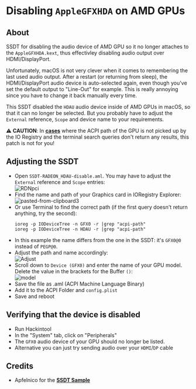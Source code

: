 # Disabling `AppleGFXHDA` on AMD GPUs

## About
SSDT for disabling the audio device of AMD GPU so it no longer attaches to the `AppleGFXHDA.kext`, thus effectivley disabling audio output over HDMI/DisplayPort.

Unfortunately, macOS is not very clever when it comes to remembering the last used audio output. After a restart (or returning from sleep), the HDMI/DisplayPort audio device is auto-selected again, even though you've set the default output to "Line-Out" for example. This is really annoying since you have to change it back manually every time.

This SSDT disabled the `HDAU` audio device inside of AMD GPUs in macOS, so that it can no longer be selected. But you probably have to adjust the `External` reference, `Scope` and device name to your requirements.

⚠️ **CAUTION**: In [**cases**](https://www.reddit.com/r/hackintosh/comments/wu4pyv/help_failed_to_block_applegfxhdakext_with/) where the ACPI path of the GPU is not picked up by the IO Registry and the terminal search queries don't return any results, this patch is not for you!

## Adjusting the SSDT
- Open `SSDT-RADEON_HDAU-disable.aml`. You may have to adjust the `External` reference and `Scope` entries:</br>![RDNpci](https://user-images.githubusercontent.com/76865553/189613476-eea3b5d7-21ac-4ec1-be16-68526a70ad03.png)
- Find the name and path of your Graphics card in IORegistry Explorer:</br>![pasted-from-clipboard3](https://user-images.githubusercontent.com/76865553/139533202-9f11d658-07c0-4ab1-8e52-531475ca9f9c.png)
- Or use Terminal to find the correct path (if the first query doesn't return anything, try the second):
	```terminal
	ioreg -p IODeviceTree -n GFX0 -r |grep "acpi-path"
	ioreg -p IODeviceTree -n HDAU -r |grep "acpi-path"
	```
- In this example the name differs from the one in the SSDT: it's `GFX0@0` instead of `PEGP@0`.
- Adjust the path and name accordingly:</br>![Adjust](https://user-images.githubusercontent.com/76865553/189613414-2e2776b7-168a-4e98-935f-32a0909b3dc9.png)
- Scroll down to `Device (GFX0)` and enter the name of your GPU model. Delete the value in the brackets for the Buffer `()`:</br>
	![model](https://user-images.githubusercontent.com/76865553/139533226-0ae045b0-695d-4394-9ebb-946578985a16.png)
- Save the file as .aml (ACPI Machine Language Binary)
- Add it to the ACPI Folder and `config.plist`
- Save and reboot

## Verifying that the device is disabled
- Run Hackintool
- In the "System" tab, click on "Peripherals"
- The `GFX0` audio device of your GPU should no longer be listed.
- Alternative you can just try sending audio over your `HDMI`/`DP` cable

## Credits
- Apfelnico for the [**SSDT Sample**](https://www.hackintosh-forum.de/forum/thread/55014-hdmi-audio-mittels-ssdt-entfernen-radeon-vii/?postID=721986#post721986)
